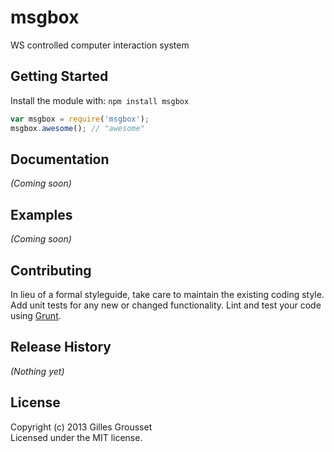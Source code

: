 # msgbox

WS controlled computer interaction system

## Getting Started
Install the module with: `npm install msgbox`

```javascript
var msgbox = require('msgbox');
msgbox.awesome(); // "awesome"
```

## Documentation
_(Coming soon)_

## Examples
_(Coming soon)_

## Contributing
In lieu of a formal styleguide, take care to maintain the existing coding style. Add unit tests for any new or changed functionality. Lint and test your code using [Grunt](http://gruntjs.com/).

## Release History
_(Nothing yet)_

## License
Copyright (c) 2013 Gilles Grousset  
Licensed under the MIT license.
